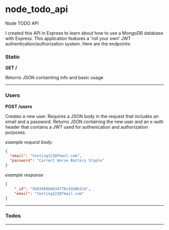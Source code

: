 # node_todo_api
Node TODO API

I created this API in Express to learn about how to use a MongoDB database with Express. This application features a 'roll your own' 
JWT authentication/authorization system. Here are the endpoints:

### Static
**GET /**

Returns JSON containting info and basic usage

---
### Users
**POST /users**

Creates a new user. Requires a JSON body in the request that includes an email and a password. Returns JSON containing the new user
and an x-auth header that contains a JWT used for authenication and authorization purposes.

*example request body:*

```json
{
  "email": "testing123@fmail.com",
  "password": "Correct Horse Battery Staple"
}
```
*example response*

```json
{
    "_id": "5b03489bbb34770c41b8b2cb",
    "email": "testing123@fmail.com"
}
```

---
### Todos

---

